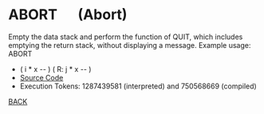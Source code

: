 # ABORT &emsp; (Abort)
Empty the data stack and perform the function of QUIT, which includes emptying the return stack, without displaying a message. Example usage: ABORT
* ( i * x -- ) ( R: j * x -- )
* [Source Code](../words/shando/Abort.cs)
* Execution Tokens: 1287439581 (interpreted) and 750568669 (compiled)


[BACK](builtins.md#Abort)
